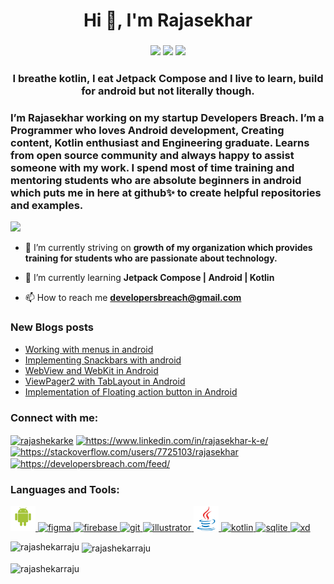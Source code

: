 <h1 align="center">Hi 👋, I'm Rajasekhar</h1>
<h3 align="center"><img src="https://img.shields.io/badge/Android-3DDC84?style=for-the-badge&logo=android&logoColor=white" /> <img src="https://img.shields.io/badge/Kotlin-0095D5?&style=for-the-badge&logo=kotlin&logoColor=white" /> <img src="https://img.shields.io/badge/java-%23ED8B00.svg?style=for-the-badge&logo=java&logoColor=white" />
<h3 align="center">I breathe kotlin, I eat Jetpack Compose and I live to learn, build for android but not literally though.</h3>

### I’m Rajasekhar working on my startup Developers Breach. I’m a Programmer who loves Android development, Creating content, Kotlin enthusiast and Engineering graduate. Learns from open source community and always happy to assist someone with my work. I spend most of time training and mentoring students who are absolute beginners in android which puts me in here at github:sparkles: to create helpful repositories and examples.

![](https://komarev.com/ghpvc/?username=RajashekarRaju)

<!--
<p align="left"> <a href="https://github.com/ryo-ma/github-profile-trophy"><img src="https://github-profile-trophy.vercel.app/?username=rajashekarraju" alt="rajashekarraju" /></a> </p>
<p align="left"> <a href="https://twitter.com/rajashekarke" target="blank"><img src="https://img.shields.io/twitter/follow/rajashekarke?logo=twitter&style=for-the-badge" alt="rajashekarke" /></a> </p>
-->

- 🔭 I’m currently striving on **growth of my organization which provides training for students who are passionate about technology.**

- 🌱 I’m currently learning **Jetpack Compose | Android | Kotlin**

- 📫 How to reach me **developersbreach@gmail.com**

### New Blogs posts
<!-- BLOG-POST-LIST:START -->
- [Working with menus in android](https://developersbreach.com/menus-in-android/)
- [Implementing Snackbars with android](https://developersbreach.com/snackbars-with-android/)
- [WebView and WebKit in Android](https://developersbreach.com/webview-and-webkit-in-android/)
- [ViewPager2 with TabLayout in Android](https://developersbreach.com/viewpager2-tablayout-fragments/)
- [Implementation of Floating action button in Android](https://developersbreach.com/floating-action-button-in-android/)
<!-- BLOG-POST-LIST:END -->

<h3 align="left">Connect with me:</h3>
<p align="left">
<a href="https://twitter.com/rajashekarke" target="blank"><img align="center" src="https://cdn.jsdelivr.net/npm/simple-icons@v3/icons/twitter.svg" alt="rajashekarke" height="30" width="40" /></a>
<a href="https://www.linkedin.com/in/rajasekhar-k-e/" target="blank"><img align="center" src="https://cdn.jsdelivr.net/npm/simple-icons@v3/icons/linkedin.svg" alt="https://www.linkedin.com/in/rajasekhar-k-e/" height="30" width="40" /></a>
<a href="https://stackoverflow.com/users/7725103/rajasekhar" target="blank"><img align="center" src="https://cdn.jsdelivr.net/npm/simple-icons@v3/icons/stackoverflow.svg" alt="https://stackoverflow.com/users/7725103/rajasekhar" height="30" width="40" /></a>
<a href="https://developersbreach.com/feed/" target="blank"><img align="center" src="https://developersbreach.com/wp-content/uploads/2021/05/cropped-company-logo-low-e1620530924648.png" alt="https://developersbreach.com/feed/" height="30" width="30" /></a>
</p>

<h3 align="left">Languages and Tools:</h3>
<p align="left"> <a href="https://developer.android.com" target="_blank"> <img src="https://raw.githubusercontent.com/devicons/devicon/master/icons/android/android-original-wordmark.svg" alt="android" width="40" height="40"/> </a> <a href="https://www.figma.com/" target="_blank"> <img src="https://www.vectorlogo.zone/logos/figma/figma-icon.svg" alt="figma" width="40" height="40"/> </a> <a href="https://firebase.google.com/" target="_blank"> <img src="https://www.vectorlogo.zone/logos/firebase/firebase-icon.svg" alt="firebase" width="40" height="40"/> </a> <a href="https://git-scm.com/" target="_blank"> <img src="https://www.vectorlogo.zone/logos/git-scm/git-scm-icon.svg" alt="git" width="40" height="40"/> </a> <a href="https://www.adobe.com/in/products/illustrator.html" target="_blank"> <img src="https://www.vectorlogo.zone/logos/adobe_illustrator/adobe_illustrator-icon.svg" alt="illustrator" width="40" height="40"/> </a> <a href="https://www.java.com" target="_blank"> <img src="https://raw.githubusercontent.com/devicons/devicon/master/icons/java/java-original.svg" alt="java" width="40" height="40"/> </a> <a href="https://kotlinlang.org" target="_blank"> <img src="https://www.vectorlogo.zone/logos/kotlinlang/kotlinlang-icon.svg" alt="kotlin" width="40" height="40"/> </a> <a href="https://www.sqlite.org/" target="_blank"> <img src="https://www.vectorlogo.zone/logos/sqlite/sqlite-icon.svg" alt="sqlite" width="40" height="40"/> </a> <a href="https://www.adobe.com/products/xd.html" target="_blank"> <img src="https://cdn.worldvectorlogo.com/logos/adobe-xd.svg" alt="xd" width="40" height="40"/> </a> </p>

<p><img align="left" src="https://github-readme-stats.vercel.app/api/top-langs?username=rajashekarraju&show_icons=true&locale=en&layout=compact" alt="rajashekarraju" /></p>

<p>&nbsp;<img align="center" src="https://github-readme-stats.vercel.app/api?username=rajashekarraju&show_icons=true&locale=en" alt="rajashekarraju" /></p>

<p><img align="center" src="https://github-readme-streak-stats.herokuapp.com/?user=rajashekarraju&" alt="rajashekarraju" /></p>
